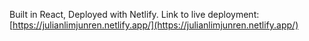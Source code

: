 Built in React, Deployed with Netlify.
Link to live deployment: [https://julianlimjunren.netlify.app/](https://julianlimjunren.netlify.app/)
